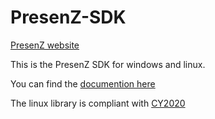 # PresenZ-SDK

[PresenZ website](https://presenzvr.com/)

This is the PresenZ SDK for windows and linux.

You can find the [documention here](https://parallaxter-team.github.io/PresenZ-SDK)

The linux library is compliant with [CY2020](https://vfxplatform.com)
